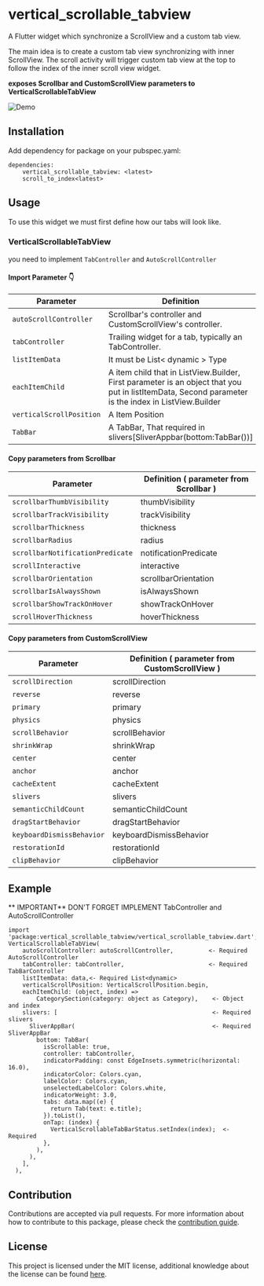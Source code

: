 # vertical_scrollable_tabview

A Flutter widget which synchronize a ScrollView and a custom tab view.

The main idea is to create a custom tab view synchronizing with inner ScrollView. The scroll activity will trigger custom tab view at the top to follow the index of the inner scroll view widget.

**exposes Scrollbar and CustomScrollView parameters to VerticalScrollableTabView**


![Demo](https://github.com/wayne900204/vertical_scrollable_tabview/blob/main/demo.gif)

## Installation
Add dependency for package on your pubspec.yaml:

    dependencies:
	    vertical_scrollable_tabview: <latest>
        scroll_to_index<latest>

## Usage
To use this widget we must first define how our tabs will look like.
### VerticalScrollableTabView
you need to implement `TabController` and `AutoScrollController`

#### Import Parameter :point_down:
|Parameter| Definition |
|--|--|
| `autoScrollController` |Scrollbar's controller and CustomScrollView's controller.|
| `tabController` |Trailing widget for a tab, typically an TabController.|
| `listItemData`| It must be List< dynamic > Type|
| `eachItemChild`| A item child that in ListView.Builder, First parameter is an object that you put in listItemData, Second parameter is the index in ListView.Builder |
| `verticalScrollPosition`| A Item Position |
| `TabBar` | A TabBar, That required in slivers[SliverAppbar(bottom:TabBar())] |

#### Copy parameters from Scrollbar
|Parameter| Definition ( parameter from Scrollbar )|
|--|--|
| `scrollbarThumbVisibility` |thumbVisibility |
| `scrollbarTrackVisibility`| trackVisibility|
| `scrollbarThickness`| thickness |
| `scrollbarRadius`| radius |
| `scrollbarNotificationPredicate` | notificationPredicate  |
| `scrollInteractive` | interactive  |
| `scrollbarOrientation` | scrollbarOrientation  |
| `scrollbarIsAlwaysShown` | isAlwaysShown|
| `scrollbarShowTrackOnHover` | showTrackOnHover  |
| `scrollHoverThickness` | hoverThickness  |

#### Copy parameters from CustomScrollView
|Parameter| Definition ( parameter from CustomScrollView )|
|--|--|
| `scrollDirection` |scrollDirection |
| `reverse`| reverse|
| `primary`| primary |
| `physics`| physics |
| `scrollBehavior` | scrollBehavior  |
| `shrinkWrap` | shrinkWrap  |
| `center` | center  |
| `anchor` | anchor|
| `cacheExtent` | cacheExtent  |
| `slivers` | slivers  |
| `semanticChildCount` | semanticChildCount  |
| `dragStartBehavior` | dragStartBehavior  |
| `keyboardDismissBehavior` | keyboardDismissBehavior  |
| `restorationId` | restorationId  |
| `clipBehavior` | clipBehavior  |

## Example
** IMPORTANT**  DON'T FORGET IMPLEMENT TabController and AutoScrollController

    import 'package:vertical_scrollable_tabview/vertical_scrollable_tabview.dart';
    VerticalScrollableTabView(
        autoScrollController: autoScrollController,          <- Required AutoScrollController
        tabController: tabController,                        <- Required TabBarController
        listItemData: data,<- Required List<dynamic>
        verticalScrollPosition: VerticalScrollPosition.begin,
        eachItemChild: (object, index) =>
            CategorySection(category: object as Category),    <- Object and index
        slivers: [                                            <- Required slivers 
          SliverAppBar(                                       <- Required SliverAppBar 
            bottom: TabBar(
              isScrollable: true,
              controller: tabController,
              indicatorPadding: const EdgeInsets.symmetric(horizontal: 16.0),
              indicatorColor: Colors.cyan,
              labelColor: Colors.cyan,
              unselectedLabelColor: Colors.white,
              indicatorWeight: 3.0,
              tabs: data.map((e) {
                return Tab(text: e.title);
              }).toList(),
              onTap: (index) {
                VerticalScrollableTabBarStatus.setIndex(index);  <- Required
              },
            ),
          ),
        ],
      ),


## Contribution
Contributions are accepted via pull requests. For more information about how to contribute to this package, please check the [contribution guide](https://github.com/wayne900204/vertical_scrollable_tabview/blob/main/CONTRIBUTION.md).

## License
This project is licensed under the MIT license, additional knowledge about the license can be found [here](https://github.com/wayne900204/vertical_scrollable_tabview/blob/main/LICENSE).
